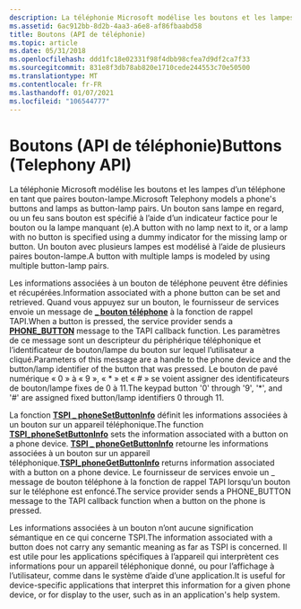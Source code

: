 ```yaml
---
description: La téléphonie Microsoft modélise les boutons et les lampes des téléphones en tant que paires bouton-lampe.
ms.assetid: 6ac912bb-8d2b-4aa3-a6e8-af86fbaabd58
title: Boutons (API de téléphonie)
ms.topic: article
ms.date: 05/31/2018
ms.openlocfilehash: ddd1fc18e02331f98f4dbb98cfea7d9df2ca7f33
ms.sourcegitcommit: 831e8f3db78ab820e1710cede244553c70e50500
ms.translationtype: MT
ms.contentlocale: fr-FR
ms.lasthandoff: 01/07/2021
ms.locfileid: "106544777"
---
```

# <a name="buttons-telephony-api"></a><span data-ttu-id="d44b8-103">Boutons (API de téléphonie)</span><span class="sxs-lookup"><span data-stu-id="d44b8-103">Buttons (Telephony API)</span></span>

<span data-ttu-id="d44b8-104">La téléphonie Microsoft modélise les boutons et les lampes d’un téléphone en tant que paires bouton-lampe.</span><span class="sxs-lookup"><span data-stu-id="d44b8-104">Microsoft Telephony models a phone's buttons and lamps as button-lamp pairs.</span></span> <span data-ttu-id="d44b8-105">Un bouton sans lampe en regard, ou un feu sans bouton est spécifié à l’aide d’un indicateur factice pour le bouton ou la lampe manquant (e).</span><span class="sxs-lookup"><span data-stu-id="d44b8-105">A button with no lamp next to it, or a lamp with no button is specified using a dummy indicator for the missing lamp or button.</span></span> <span data-ttu-id="d44b8-106">Un bouton avec plusieurs lampes est modélisé à l’aide de plusieurs paires bouton-lampe.</span><span class="sxs-lookup"><span data-stu-id="d44b8-106">A button with multiple lamps is modeled by using multiple button-lamp pairs.</span></span>

<span data-ttu-id="d44b8-107">Les informations associées à un bouton de téléphone peuvent être définies et récupérées.</span><span class="sxs-lookup"><span data-stu-id="d44b8-107">Information associated with a phone button can be set and retrieved.</span></span> <span data-ttu-id="d44b8-108">Quand vous appuyez sur un bouton, le fournisseur de services envoie un message de [**\_ bouton téléphone**](/previous-versions/windows/desktop/legacy/ms725254(v=vs.85)) à la fonction de rappel TAPI.</span><span class="sxs-lookup"><span data-stu-id="d44b8-108">When a button is pressed, the service provider sends a [**PHONE\_BUTTON**](/previous-versions/windows/desktop/legacy/ms725254(v=vs.85)) message to the TAPI callback function.</span></span> <span data-ttu-id="d44b8-109">Les paramètres de ce message sont un descripteur du périphérique téléphonique et l’identificateur de bouton/lampe du bouton sur lequel l’utilisateur a cliqué.</span><span class="sxs-lookup"><span data-stu-id="d44b8-109">Parameters of this message are a handle to the phone device and the button/lamp identifier of the button that was pressed.</span></span> <span data-ttu-id="d44b8-110">Le bouton de pavé numérique « 0 » à « 9 », « \* » et « \# » se voient assigner des identificateurs de bouton/lampe fixes de 0 à 11.</span><span class="sxs-lookup"><span data-stu-id="d44b8-110">The keypad button '0' through '9', '\*', and '\#' are assigned fixed button/lamp identifiers 0 through 11.</span></span>

<span data-ttu-id="d44b8-111">La fonction [**TSPI \_ phoneSetButtonInfo**](/windows/win32/api/tspi/nf-tspi-tspi_phonesetbuttoninfo) définit les informations associées à un bouton sur un appareil téléphonique.</span><span class="sxs-lookup"><span data-stu-id="d44b8-111">The function [**TSPI\_phoneSetButtonInfo**](/windows/win32/api/tspi/nf-tspi-tspi_phonesetbuttoninfo) sets the information associated with a button on a phone device.</span></span> <span data-ttu-id="d44b8-112">[**TSPI \_ phoneGetButtonInfo**](/windows/win32/api/tspi/nf-tspi-tspi_phonegetbuttoninfo) retourne les informations associées à un bouton sur un appareil téléphonique.</span><span class="sxs-lookup"><span data-stu-id="d44b8-112">[**TSPI\_phoneGetButtonInfo**](/windows/win32/api/tspi/nf-tspi-tspi_phonegetbuttoninfo) returns information associated with a button on a phone device.</span></span> <span data-ttu-id="d44b8-113">Le fournisseur de services envoie un \_ message de bouton téléphone à la fonction de rappel TAPI lorsqu’un bouton sur le téléphone est enfoncé.</span><span class="sxs-lookup"><span data-stu-id="d44b8-113">The service provider sends a PHONE\_BUTTON message to the TAPI callback function when a button on the phone is pressed.</span></span>

<span data-ttu-id="d44b8-114">Les informations associées à un bouton n’ont aucune signification sémantique en ce qui concerne TSPI.</span><span class="sxs-lookup"><span data-stu-id="d44b8-114">The information associated with a button does not carry any semantic meaning as far as TSPI is concerned.</span></span> <span data-ttu-id="d44b8-115">Il est utile pour les applications spécifiques à l’appareil qui interprètent ces informations pour un appareil téléphonique donné, ou pour l’affichage à l’utilisateur, comme dans le système d’aide d’une application.</span><span class="sxs-lookup"><span data-stu-id="d44b8-115">It is useful for device-specific applications that interpret this information for a given phone device, or for display to the user, such as in an application's help system.</span></span>

 

 
